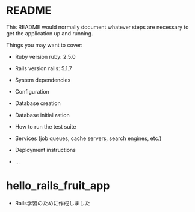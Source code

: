 # README

This README would normally document whatever steps are necessary to get the
application up and running.

Things you may want to cover:

* Ruby version
ruby: 2.5.0

* Rails version
rails: 5.1.7

* System dependencies

* Configuration

* Database creation

* Database initialization

* How to run the test suite

* Services (job queues, cache servers, search engines, etc.)

* Deployment instructions

* ...
# hello_rails_fruit_app
- Rails学習のために作成しました
